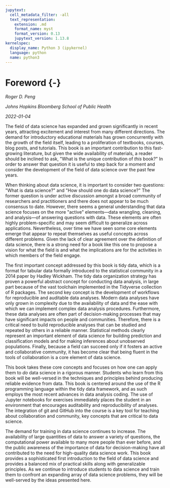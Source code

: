 ```yaml
---
jupytext:
  cell_metadata_filter: -all
  text_representation:
    extension: .md
    format_name: myst
    format_version: 0.13
    jupytext_version: 1.13.8
kernelspec:
  display_name: Python 3 (ipykernel)
  language: python
  name: python3
---
```



# Foreword {-}

*Roger D. Peng*

*Johns Hopkins Bloomberg School of Public Health*

*2022-01-04*

The field of data science has expanded and grown significantly in recent years, 
attracting excitement and interest from many different directions. The demand for introductory
educational materials has grown concurrently with the growth of the field itself, leading to
a proliferation of textbooks, courses, blog posts, and tutorials. This book is an important
contribution to this fast-growing literature, but given the wide availability of materials, a
reader should be inclined to ask, "What is the unique contribution of *this* book?" In order
to answer that question it is useful to step back for a moment and consider the development
of the field of data science over the past few years.

When thinking about data science, it is important to consider two questions: "What is
data science?" and "How should one do data science?" The former question is under active
discussion amongst a broad community of researchers and practitioners and there does
not appear to be much consensus to date. However, there seems a general understanding
that data science focuses on the more "active" elements&mdash;data wrangling, cleaning, and
analysis&mdash;of answering questions with data. These elements are often highly
problem-specific and may seem difficult to generalize across applications. Nevertheless, over time we
have seen some core elements emerge that appear to repeat themselves as useful concepts
across different problems. Given the lack of clear agreement over the definition of data
science, there is a strong need for a book like this one to propose a vision for what the field
is and what the implications are for the activities in which members of the field engage.

The first important concept addressed by this book is tidy data, which is a format for
tabular data formally introduced to the statistical community in a 2014 paper by Hadley
Wickham. The tidy data organization strategy has proven a powerful abstract concept for
conducting data analysis, in large part because of the vast toolchain implemented in the
Tidyverse collection of R packages. The second key concept is the development of workflows
for reproducible and auditable data analyses. Modern data analyses have only grown in
complexity due to the availability of data and the ease with which we can implement complex
data analysis procedures. Furthermore, these data analyses are often part of 
decision-making processes that may have significant impacts on people and communities. Therefore,
there is a critical need to build reproducible analyses that can be studied and repeated by
others in a reliable manner. Statistical methods clearly represent an important element
of data science for building prediction and classification models and for making inferences
about unobserved populations. Finally, because a field can succeed only if it fosters an
active and collaborative community, it has become clear that being fluent in the tools of
collaboration is a core element of data science.

This book takes these core concepts and focuses on how one can apply them to *do* data
science in a rigorous manner. Students who learn from this book will be well-versed in
the techniques and principles behind producing reliable evidence from data. This book is
centered around the use of the R programming language within the tidy data framework,
and as such employs the most recent advances in data analysis coding. The use of Jupyter
notebooks for exercises immediately places the student in an environment that encourages
auditability and reproducibility of analyses. The integration of git and GitHub into the
course is a key tool for teaching about collaboration and community, key concepts that are
critical to data science.

The demand for training in data science continues to increase. The availability of large
quantities of data to answer a variety of questions, the computational power available to
many more people than ever before, and the public awareness of the importance of data for
decision-making have all contributed to the need for high-quality data science work. This
book provides a sophisticated first introduction to the field of data science and provides
a balanced mix of practical skills along with generalizable principles. As we continue to
introduce students to data science and train them to confront an expanding array of data
science problems, they will be well-served by the ideas presented here.

